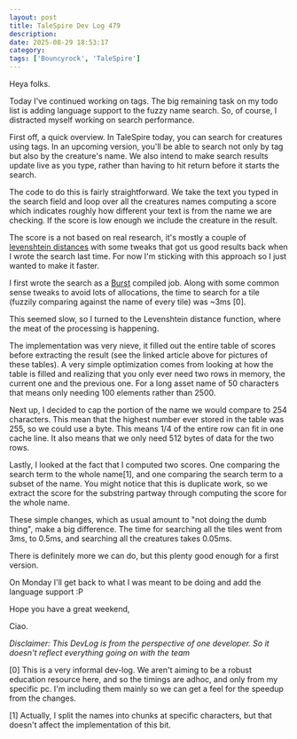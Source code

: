 ```yaml
---
layout: post
title: TaleSpire Dev Log 479
description:
date: 2025-08-29 18:53:17
category:
tags: ['Bouncyrock', 'TaleSpire']
---
```


Heya folks.

Today I've continued working on tags. The big remaining task on my todo list is adding language support to the fuzzy name search. So, of course, I distracted myself working on search performance.

First off, a quick overview. In TaleSpire today, you can search for creatures using tags. In an upcoming version, you'll be able to search not only by tag but also by the creature's name. We also intend to make search results update live as you type, rather than having to hit return before it starts the search.

The code to do this is fairly straightforward. We take the text you typed in the search field and loop over all the creatures names computing a score which indicates roughly how different your text is from the name we are checking. If the score is low enough we include the creature in the result.

The score is a not based on real research, it's mostly a couple of [levenshtein distances](https://en.wikipedia.org/wiki/Levenshtein_distance) with some tweaks that got us good results back when I wrote the search last time. For now I'm sticking with this approach so I just wanted to make it faster.

I first wrote the search as a [Burst](https://docs.unity3d.com/Packages/com.unity.burst@1.8/manual/index.html) compiled job. Along with some common sense tweaks to avoid lots of allocations, the time to search for a tile (fuzzily comparing against the name of every tile) was ~3ms [0].

This seemed slow, so I turned to the Levenshtein distance function, where the meat of the processing is happening.

The implementation was very nieve, it filled out the entire table of scores before extracting the result (see the linked article above for pictures of these tables). A very simple optimization comes from looking at how the table is filled and realizing that you only ever need two rows in memory, the current one and the previous one. For a long asset name of 50 characters that means only needing 100 elements rather than 2500.

Next up, I decided to cap the portion of the name we would compare to 254 characters. This mean that the highest number ever stored in the table was 255, so we could use a byte. This means 1/4 of the entire row can fit in one cache line. It also means that we only need 512 bytes of data for the two rows.

Lastly, I looked at the fact that I computed two scores. One comparing the search term to the whole name[1], and one comparing the search term to a subset of the name. You might notice that this is duplicate work, so we extract the score for the substring partway through computing the score for the whole name.

These simple changes, which as usual amount to "not doing the dumb thing", make a big difference. The time for searching all the tiles went from 3ms, to 0.5ms, and searching all the creatures takes 0.05ms.

There is definitely more we can do, but this plenty good enough for a first version.

On Monday I'll get back to what I was meant to be doing and add the language support :P

Hope you have a great weekend,

Ciao.

*Disclaimer: This DevLog is from the perspective of one developer. So it doesn't reflect everything going on with the team*


[0] This is a very informal dev-log. We aren't aiming to be a robust education resource here, and so the timings are adhoc, and only from my specific pc. I'm including them mainly so we can get a feel for the speedup from the changes.

[1] Actually, I split the names into chunks at specific characters, but that doesn't affect the implementation of this bit.
